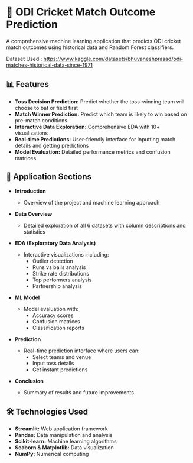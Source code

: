 # 🏏 ODI Cricket Match Outcome Prediction

A comprehensive machine learning application that predicts ODI cricket match outcomes using historical data and Random Forest classifiers.

Dataset Used : https://www.kaggle.com/datasets/bhuvaneshprasad/odi-matches-historical-data-since-1971

## 📊 Features

- **Toss Decision Prediction:** Predict whether the toss-winning team will choose to bat or field first
- **Match Winner Prediction:** Predict which team is likely to win based on pre-match conditions
- **Interactive Data Exploration:** Comprehensive EDA with 10+ visualizations
- **Real-time Predictions:** User-friendly interface for inputting match details and getting predictions
- **Model Evaluation:** Detailed performance metrics and confusion matrices


## 📱 Application Sections
- **Introduction**
  - Overview of the project and machine learning approach
- **Data Overview**
  - Detailed exploration of all 6 datasets with column descriptions and statistics
- **EDA (Exploratory Data Analysis)**
  - Interactive visualizations including:
    - Outlier detection
    - Runs vs balls analysis
    - Strike rate distributions
    - Top performers analysis
    - Partnership analysis

- **ML Model**
  - Model evaluation with:
    - Accuracy scores
    - Confusion matrices
    - Classification reports

- **Prediction**
  - Real-time prediction interface where users can:
    - Select teams and venue
    - Input toss details
    - Get instant predictions

- **Conclusion**
  - Summary of results and future improvements
## 🛠️ Technologies Used

- **Streamlit:** Web application framework
- **Pandas:** Data manipulation and analysis
- **Scikit-learn:** Machine learning algorithms
- **Seaborn & Matplotlib:** Data visualization
- **NumPy:** Numerical computing
